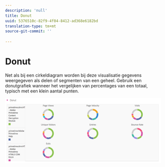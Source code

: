 ```yaml
---
description: 'null'
title: Donut
uuid: 5376510c-82f9-4f04-8412-ad368e6182bd
translation-type: tm+mt
source-git-commit: ''

---
```



# Donut

Net als bij een cirkeldiagram worden bij deze visualisatie gegevens weergegeven als delen of segmenten van een geheel. Gebruik een donutgrafiek wanneer het vergelijken van percentages van een totaal, typisch met een klein aantal punten.

![](assets/donut.png)

